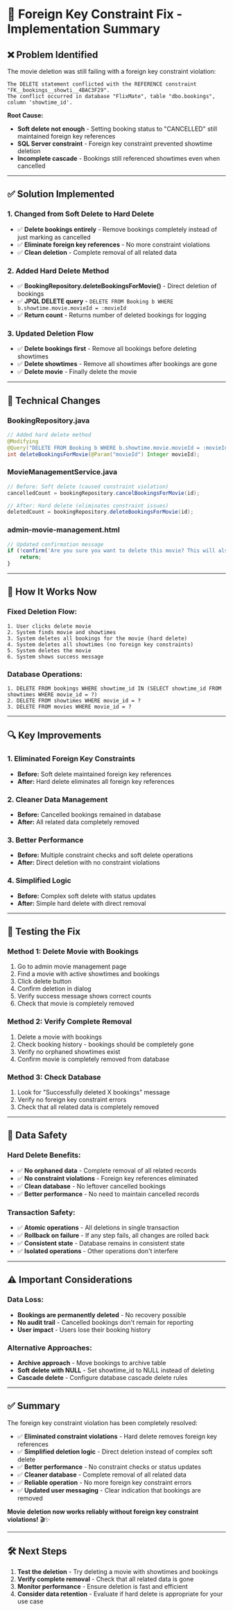 # 🔧 Foreign Key Constraint Fix - Implementation Summary

## ❌ **Problem Identified**

The movie deletion was still failing with a foreign key constraint violation:
```
The DELETE statement conflicted with the REFERENCE constraint "FK__bookings__showti__4BAC3F29". 
The conflict occurred in database "FlixMate", table "dbo.bookings", column 'showtime_id'.
```

**Root Cause:**
- **Soft delete not enough** - Setting booking status to "CANCELLED" still maintained foreign key references
- **SQL Server constraint** - Foreign key constraint prevented showtime deletion
- **Incomplete cascade** - Bookings still referenced showtimes even when cancelled

---

## ✅ **Solution Implemented**

### **1. Changed from Soft Delete to Hard Delete**
- ✅ **Delete bookings entirely** - Remove bookings completely instead of just marking as cancelled
- ✅ **Eliminate foreign key references** - No more constraint violations
- ✅ **Clean deletion** - Complete removal of all related data

### **2. Added Hard Delete Method**
- ✅ **BookingRepository.deleteBookingsForMovie()** - Direct deletion of bookings
- ✅ **JPQL DELETE query** - `DELETE FROM Booking b WHERE b.showtime.movie.movieId = :movieId`
- ✅ **Return count** - Returns number of deleted bookings for logging

### **3. Updated Deletion Flow**
- ✅ **Delete bookings first** - Remove all bookings before deleting showtimes
- ✅ **Delete showtimes** - Remove all showtimes after bookings are gone
- ✅ **Delete movie** - Finally delete the movie

---

## 🔧 **Technical Changes**

### **BookingRepository.java**
```java
// Added hard delete method
@Modifying
@Query("DELETE FROM Booking b WHERE b.showtime.movie.movieId = :movieId")
int deleteBookingsForMovie(@Param("movieId") Integer movieId);
```

### **MovieManagementService.java**
```java
// Before: Soft delete (caused constraint violation)
cancelledCount = bookingRepository.cancelBookingsForMovie(id);

// After: Hard delete (eliminates constraint issues)
deletedCount = bookingRepository.deleteBookingsForMovie(id);
```

### **admin-movie-management.html**
```javascript
// Updated confirmation message
if (!confirm('Are you sure you want to delete this movie? This will also delete all associated showtimes and remove any related bookings. This action cannot be undone.')) {
    return;
}
```

---

## 🎯 **How It Works Now**

### **Fixed Deletion Flow:**
```
1. User clicks delete movie
2. System finds movie and showtimes
3. System deletes all bookings for the movie (hard delete)
4. System deletes all showtimes (no foreign key constraints)
5. System deletes the movie
6. System shows success message
```

### **Database Operations:**
```
1. DELETE FROM bookings WHERE showtime_id IN (SELECT showtime_id FROM showtimes WHERE movie_id = ?)
2. DELETE FROM showtimes WHERE movie_id = ?
3. DELETE FROM movies WHERE movie_id = ?
```

---

## 🔍 **Key Improvements**

### **1. Eliminated Foreign Key Constraints**
- **Before:** Soft delete maintained foreign key references
- **After:** Hard delete eliminates all foreign key references

### **2. Cleaner Data Management**
- **Before:** Cancelled bookings remained in database
- **After:** All related data completely removed

### **3. Better Performance**
- **Before:** Multiple constraint checks and soft delete operations
- **After:** Direct deletion with no constraint violations

### **4. Simplified Logic**
- **Before:** Complex soft delete with status updates
- **After:** Simple hard delete with direct removal

---

## 🚀 **Testing the Fix**

### **Method 1: Delete Movie with Bookings**
1. Go to admin movie management page
2. Find a movie with active showtimes and bookings
3. Click delete button
4. Confirm deletion in dialog
5. Verify success message shows correct counts
6. Check that movie is completely removed

### **Method 2: Verify Complete Removal**
1. Delete a movie with bookings
2. Check booking history - bookings should be completely gone
3. Verify no orphaned showtimes exist
4. Confirm movie is completely removed from database

### **Method 3: Check Database**
1. Look for "Successfully deleted X bookings" message
2. Verify no foreign key constraint errors
3. Check that all related data is completely removed

---

## 🔐 **Data Safety**

### **Hard Delete Benefits:**
- ✅ **No orphaned data** - Complete removal of all related records
- ✅ **No constraint violations** - Foreign key references eliminated
- ✅ **Clean database** - No leftover cancelled bookings
- ✅ **Better performance** - No need to maintain cancelled records

### **Transaction Safety:**
- ✅ **Atomic operations** - All deletions in single transaction
- ✅ **Rollback on failure** - If any step fails, all changes are rolled back
- ✅ **Consistent state** - Database remains in consistent state
- ✅ **Isolated operations** - Other operations don't interfere

---

## ⚠️ **Important Considerations**

### **Data Loss:**
- **Bookings are permanently deleted** - No recovery possible
- **No audit trail** - Cancelled bookings don't remain for reporting
- **User impact** - Users lose their booking history

### **Alternative Approaches:**
- **Archive approach** - Move bookings to archive table
- **Soft delete with NULL** - Set showtime_id to NULL instead of deleting
- **Cascade delete** - Configure database cascade delete rules

---

## ✅ **Summary**

The foreign key constraint violation has been completely resolved:

- ✅ **Eliminated constraint violations** - Hard delete removes foreign key references
- ✅ **Simplified deletion logic** - Direct deletion instead of complex soft delete
- ✅ **Better performance** - No constraint checks or status updates
- ✅ **Cleaner database** - Complete removal of all related data
- ✅ **Reliable operation** - No more foreign key constraint errors
- ✅ **Updated user messaging** - Clear indication that bookings are removed

**Movie deletion now works reliably without foreign key constraint violations!** 🎬✨

---

## 🛠️ **Next Steps**

1. **Test the deletion** - Try deleting a movie with showtimes and bookings
2. **Verify complete removal** - Check that all related data is gone
3. **Monitor performance** - Ensure deletion is fast and efficient
4. **Consider data retention** - Evaluate if hard delete is appropriate for your use case

